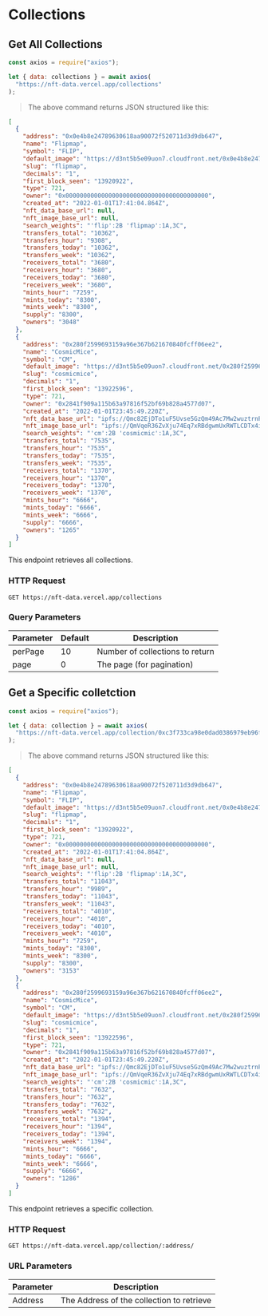 # Collections

## Get All Collections

```javascript
const axios = require("axios");

let { data: collections } = await axios(
  "https://nft-data.vercel.app/collections"
);
```

> The above command returns JSON structured like this:

```json
[
  {
    "address": "0x0e4b8e24789630618aa90072f520711d3d9db647",
    "name": "Flipmap",
    "symbol": "FLIP",
    "default_image": "https://d3nt5b5e09uon7.cloudfront.net/0x0e4b8e24789630618aa90072f520711d3d9db647/1700",
    "slug": "flipmap",
    "decimals": "1",
    "first_block_seen": "13920922",
    "type": 721,
    "owner": "0x0000000000000000000000000000000000000000",
    "created_at": "2022-01-01T17:41:04.864Z",
    "nft_data_base_url": null,
    "nft_image_base_url": null,
    "search_weights": "'flip':2B 'flipmap':1A,3C",
    "transfers_total": "10362",
    "transfers_hour": "9308",
    "transfers_today": "10362",
    "transfers_week": "10362",
    "receivers_total": "3680",
    "receivers_hour": "3680",
    "receivers_today": "3680",
    "receivers_week": "3680",
    "mints_hour": "7259",
    "mints_today": "8300",
    "mints_week": "8300",
    "supply": "8300",
    "owners": "3048"
  },
  {
    "address": "0x280f2599693159a96e367b621670840fcff06ee2",
    "name": "CosmicMice",
    "symbol": "CM",
    "default_image": "https://d3nt5b5e09uon7.cloudfront.net/0x280f2599693159a96e367b621670840fcff06ee2/2",
    "slug": "cosmicmice",
    "decimals": "1",
    "first_block_seen": "13922596",
    "type": 721,
    "owner": "0x2841f909a115b63a97816f52bf69b828a4577d07",
    "created_at": "2022-01-01T23:45:49.220Z",
    "nft_data_base_url": "ipfs://Qmc82EjDTo1uF5Uvse5GzQm49Ac7Mw2wuztrnP5ggScVFk/__TOKENID__.json",
    "nft_image_base_url": "ipfs://QmVqeR36ZvXju74Eq7xRBdgwmUxRWTLCDTx4iZd9eFABY6/__TOKENID__.png",
    "search_weights": "'cm':2B 'cosmicmic':1A,3C",
    "transfers_total": "7535",
    "transfers_hour": "7535",
    "transfers_today": "7535",
    "transfers_week": "7535",
    "receivers_total": "1370",
    "receivers_hour": "1370",
    "receivers_today": "1370",
    "receivers_week": "1370",
    "mints_hour": "6666",
    "mints_today": "6666",
    "mints_week": "6666",
    "supply": "6666",
    "owners": "1265"
  }
]
```

This endpoint retrieves all collections.

### HTTP Request

`GET https://nft-data.vercel.app/collections`

### Query Parameters

| Parameter | Default | Description                     |
| --------- | ------- | ------------------------------- |
| perPage   | 10      | Number of collections to return |
| page      | 0       | The page (for pagination)       |

<!-- <aside class="success">
Remember — a happy kitten is an authenticated kitten!
</aside> -->

## Get a Specific colletction

```javascript
const axios = require("axios");

let { data: collection } = await axios(
  "https://nft-data.vercel.app/collection/0xc3f733ca98e0dad0386979eb96fb1722a1a05e69/"
);
```

> The above command returns JSON structured like this:

```json
[
  {
    "address": "0x0e4b8e24789630618aa90072f520711d3d9db647",
    "name": "Flipmap",
    "symbol": "FLIP",
    "default_image": "https://d3nt5b5e09uon7.cloudfront.net/0x0e4b8e24789630618aa90072f520711d3d9db647/1700",
    "slug": "flipmap",
    "decimals": "1",
    "first_block_seen": "13920922",
    "type": 721,
    "owner": "0x0000000000000000000000000000000000000000",
    "created_at": "2022-01-01T17:41:04.864Z",
    "nft_data_base_url": null,
    "nft_image_base_url": null,
    "search_weights": "'flip':2B 'flipmap':1A,3C",
    "transfers_total": "11043",
    "transfers_hour": "9989",
    "transfers_today": "11043",
    "transfers_week": "11043",
    "receivers_total": "4010",
    "receivers_hour": "4010",
    "receivers_today": "4010",
    "receivers_week": "4010",
    "mints_hour": "7259",
    "mints_today": "8300",
    "mints_week": "8300",
    "supply": "8300",
    "owners": "3153"
  },
  {
    "address": "0x280f2599693159a96e367b621670840fcff06ee2",
    "name": "CosmicMice",
    "symbol": "CM",
    "default_image": "https://d3nt5b5e09uon7.cloudfront.net/0x280f2599693159a96e367b621670840fcff06ee2/2",
    "slug": "cosmicmice",
    "decimals": "1",
    "first_block_seen": "13922596",
    "type": 721,
    "owner": "0x2841f909a115b63a97816f52bf69b828a4577d07",
    "created_at": "2022-01-01T23:45:49.220Z",
    "nft_data_base_url": "ipfs://Qmc82EjDTo1uF5Uvse5GzQm49Ac7Mw2wuztrnP5ggScVFk/__TOKENID__.json",
    "nft_image_base_url": "ipfs://QmVqeR36ZvXju74Eq7xRBdgwmUxRWTLCDTx4iZd9eFABY6/__TOKENID__.png",
    "search_weights": "'cm':2B 'cosmicmic':1A,3C",
    "transfers_total": "7632",
    "transfers_hour": "7632",
    "transfers_today": "7632",
    "transfers_week": "7632",
    "receivers_total": "1394",
    "receivers_hour": "1394",
    "receivers_today": "1394",
    "receivers_week": "1394",
    "mints_hour": "6666",
    "mints_today": "6666",
    "mints_week": "6666",
    "supply": "6666",
    "owners": "1286"
  }
]
```

This endpoint retrieves a specific collection.

<!-- <aside class="warning">Inside HTML code blocks like this one, you can't use Markdown, so use <code>&lt;code&gt;</code> blocks to denote code.</aside> -->

### HTTP Request

`GET https://nft-data.vercel.app/collection/:address/`

### URL Parameters

| Parameter | Description                               |
| --------- | ----------------------------------------- |
| Address   | The Address of the collection to retrieve |
